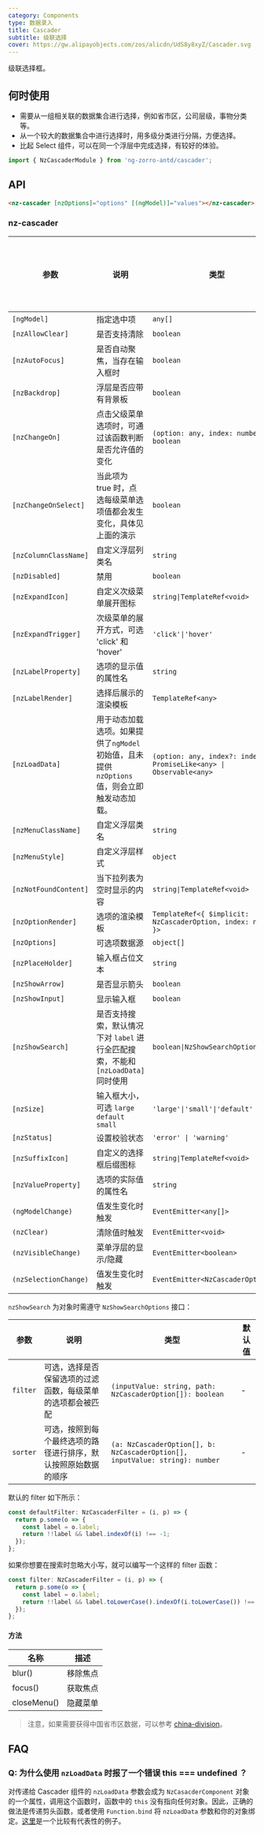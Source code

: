 ```yaml
---
category: Components
type: 数据录入
title: Cascader
subtitle: 级联选择
cover: https://gw.alipayobjects.com/zos/alicdn/UdS8y8xyZ/Cascader.svg
---
```


级联选择框。

## 何时使用

- 需要从一组相关联的数据集合进行选择，例如省市区，公司层级，事物分类等。
- 从一个较大的数据集合中进行选择时，用多级分类进行分隔，方便选择。
- 比起 Select 组件，可以在同一个浮层中完成选择，有较好的体验。

```ts
import { NzCascaderModule } from 'ng-zorro-antd/cascader';
```

## API

```html
<nz-cascader [nzOptions]="options" [(ngModel)]="values"></nz-cascader>
```

### nz-cascader

| 参数                  | 说明                                                                                       | 类型                                                                  | 默认值      | 支持全局配置 |
| --------------------- | ------------------------------------------------------------------------------------------ | --------------------------------------------------------------------- | ----------- | ------------ |
| `[ngModel]`           | 指定选中项                                                                                 | `any[]`                                                               | -           |
| `[nzAllowClear]`      | 是否支持清除                                                                               | `boolean`                                                             | `true`      |
| `[nzAutoFocus]`       | 是否自动聚焦，当存在输入框时                                                               | `boolean`                                                             | `false`     |
| `[nzBackdrop]`        | 浮层是否应带有背景板                                                                       | `boolean`                                                             | `false`     |
| `[nzChangeOn]`        | 点击父级菜单选项时，可通过该函数判断是否允许值的变化                                       | `(option: any, index: number) => boolean`                             | -           |
| `[nzChangeOnSelect]`  | 当此项为 true 时，点选每级菜单选项值都会发生变化，具体见上面的演示                         | `boolean`                                                             | `false`     |
| `[nzColumnClassName]` | 自定义浮层列类名                                                                           | `string`                                                              | -           |
| `[nzDisabled]`        | 禁用                                                                                       | `boolean`                                                             | `false`     |
| `[nzExpandIcon]`      | 自定义次级菜单展开图标                                                                     | `string\|TemplateRef<void>`                                           | -           |
| `[nzExpandTrigger]`   | 次级菜单的展开方式，可选 'click' 和 'hover'                                                | `'click'\|'hover'`                                                    | `'click'`   |
| `[nzLabelProperty]`   | 选项的显示值的属性名                                                                       | `string`                                                              | `'label'`   |
| `[nzLabelRender]`     | 选择后展示的渲染模板                                                                       | `TemplateRef<any>`                                                    | -           |
| `[nzLoadData]`        | 用于动态加载选项。如果提供了`ngModel`初始值，且未提供`nzOptions`值，则会立即触发动态加载。 | `(option: any, index?: index) => PromiseLike<any> \| Observable<any>` | -           |
| `[nzMenuClassName]`   | 自定义浮层类名                                                                             | `string`                                                              | -           |
| `[nzMenuStyle]`       | 自定义浮层样式                                                                             | `object`                                                              | -           |
| `[nzNotFoundContent]` | 当下拉列表为空时显示的内容                                                                 | `string\|TemplateRef<void>`                                           | -           |
| `[nzOptionRender]`    | 选项的渲染模板                                                                             | `TemplateRef<{ $implicit: NzCascaderOption, index: number }>`         |             |
| `[nzOptions]`         | 可选项数据源                                                                               | `object[]`                                                            | -           |
| `[nzPlaceHolder]`     | 输入框占位文本                                                                             | `string`                                                              | `'请选择'`  |
| `[nzShowArrow]`       | 是否显示箭头                                                                               | `boolean`                                                             | `true`      |
| `[nzShowInput]`       | 显示输入框                                                                                 | `boolean`                                                             | `true`      |
| `[nzShowSearch]`      | 是否支持搜索，默认情况下对 `label` 进行全匹配搜索，不能和 `[nzLoadData]` 同时使用          | `boolean\|NzShowSearchOptions`                                        | `false`     |
| `[nzSize]`            | 输入框大小，可选 `large` `default` `small`                                                 | `'large'\|'small'\|'default'`                                         | `'default'` | ✅            |
| `[nzStatus]`          | 设置校验状态                                                                               | `'error' \| 'warning'`                                                | -           |
| `[nzSuffixIcon]`      | 自定义的选择框后缀图标                                                                     | `string\|TemplateRef<void>`                                           | -           |
| `[nzValueProperty]`   | 选项的实际值的属性名                                                                       | `string`                                                              | `'value'`   |
| `(ngModelChange)`     | 值发生变化时触发                                                                           | `EventEmitter<any[]>`                                                 | -           |
| `(nzClear)`           | 清除值时触发                                                                               | `EventEmitter<void>`                                                  | -           |
| `(nzVisibleChange)`   | 菜单浮层的显示/隐藏                                                                        | `EventEmitter<boolean>`                                               | -           |
| `(nzSelectionChange)` | 值发生变化时触发                                                                           | `EventEmitter<NzCascaderOption[]>`                                    | -           |

`nzShowSearch` 为对象时需遵守 `NzShowSearchOptions` 接口：

| 参数     | 说明                                                           | 类型                                                                         | 默认值 |
| -------- | -------------------------------------------------------------- | ---------------------------------------------------------------------------- | ------ |
| `filter` | 可选，选择是否保留选项的过滤函数，每级菜单的选项都会被匹配     | `(inputValue: string, path: NzCascaderOption[]): boolean`                    | -      |
| `sorter` | 可选，按照到每个最终选项的路径进行排序，默认按照原始数据的顺序 | `(a: NzCascaderOption[], b: NzCascaderOption[], inputValue: string): number` | -      |

默认的 filter 如下所示：

```ts
const defaultFilter: NzCascaderFilter = (i, p) => {
  return p.some(o => {
    const label = o.label;
    return !!label && label.indexOf(i) !== -1;
  });
};
```

如果你想要在搜索时忽略大小写，就可以编写一个这样的 filter 函数：

```ts
const filter: NzCascaderFilter = (i, p) => {
  return p.some(o => {
    const label = o.label;
    return !!label && label.toLowerCase().indexOf(i.toLowerCase()) !== -1;
  });
};
```

#### 方法

| 名称        | 描述     |
| ----------- | -------- |
| blur()      | 移除焦点 |
| focus()     | 获取焦点 |
| closeMenu() | 隐藏菜单 |

> 注意，如果需要获得中国省市区数据，可以参考 [china-division](https://gist.github.com/afc163/7582f35654fd03d5be7009444345ea17)。

## FAQ

### Q: 为什么使用 `nzLoadData` 时报了一个错误 this === undefined ？

对传递给 Cascader 组件的 `nzLoadData` 参数会成为 `NzCasacderComponent` 对象的一个属性，调用这个函数时，函数中的 `this` 没有指向任何对象。因此，正确的做法是传递剪头函数，或者使用 `Function.bind` 将 `nzLoadData` 参数和你的对象绑定。[这里](https://stackoverflow.com/questions/60320913/ng-zorro-cascader-lazy-load-data-nzloaddata-function-got-this-undefined/60928983#60928983)是一个比较有代表性的例子。
